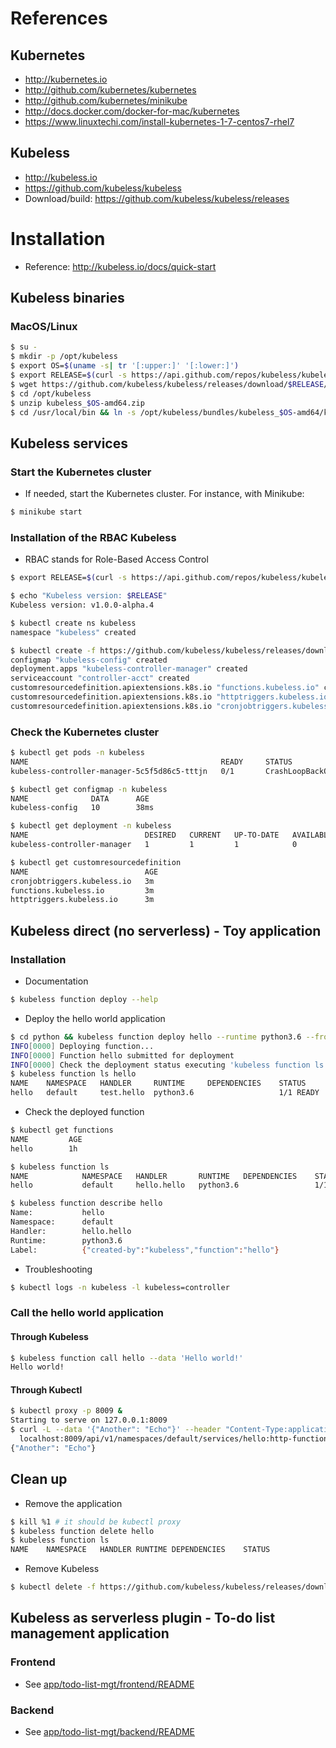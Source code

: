 # References

## Kubernetes
* http://kubernetes.io
* http://github.com/kubernetes/kubernetes
* http://github.com/kubernetes/minikube
* http://docs.docker.com/docker-for-mac/kubernetes
* https://www.linuxtechi.com/install-kubernetes-1-7-centos7-rhel7

## Kubeless
* http://kubeless.io
* https://github.com/kubeless/kubeless
* Download/build: https://github.com/kubeless/kubeless/releases

# Installation
* Reference: http://kubeless.io/docs/quick-start

## Kubeless binaries

### MacOS/Linux
```bash
$ su -
$ mkdir -p /opt/kubeless
$ export OS=$(uname -s| tr '[:upper:]' '[:lower:]')
$ export RELEASE=$(curl -s https://api.github.com/repos/kubeless/kubeless/releases/latest | grep tag_name | cut -d '"' -f 4)
$ wget https://github.com/kubeless/kubeless/releases/download/$RELEASE/kubeless_$OS-amd64.zip -O /opt/kubeless/kubeless_$OS-amd64.zip
$ cd /opt/kubeless
$ unzip kubeless_$OS-amd64.zip
$ cd /usr/local/bin && ln -s /opt/kubeless/bundles/kubeless_$OS-amd64/kubeless kubeless
```

## Kubeless services

### Start the Kubernetes cluster
* If needed, start the Kubernetes cluster. For instance, with Minikube:
```bash
$ minikube start
```

### Installation of the RBAC Kubeless
* RBAC stands for Role-Based Access Control
```bash
$ export RELEASE=$(curl -s https://api.github.com/repos/kubeless/kubeless/releases/latest | grep tag_name | cut -d '"' -f 4)

$ echo "Kubeless version: $RELEASE"
Kubeless version: v1.0.0-alpha.4

$ kubectl create ns kubeless
namespace "kubeless" created

$ kubectl create -f https://github.com/kubeless/kubeless/releases/download/$RELEASE/kubeless-$RELEASE.yaml
configmap "kubeless-config" created
deployment.apps "kubeless-controller-manager" created
serviceaccount "controller-acct" created
customresourcedefinition.apiextensions.k8s.io "functions.kubeless.io" created
customresourcedefinition.apiextensions.k8s.io "httptriggers.kubeless.io" created
customresourcedefinition.apiextensions.k8s.io "cronjobtriggers.kubeless.io" created
```

### Check the Kubernetes cluster
```bash
$ kubectl get pods -n kubeless
NAME                                           READY     STATUS             RESTARTS   AGE
kubeless-controller-manager-5c5f5d86c5-tttjn   0/1       CrashLoopBackOff   4          2m

$ kubectl get configmap -n kubeless
NAME              DATA      AGE
kubeless-config   10        38ms

$ kubectl get deployment -n kubeless
NAME                          DESIRED   CURRENT   UP-TO-DATE   AVAILABLE   AGE
kubeless-controller-manager   1         1         1            0           3m

$ kubectl get customresourcedefinition
NAME                          AGE
cronjobtriggers.kubeless.io   3m
functions.kubeless.io         3m
httptriggers.kubeless.io      3m
```

## Kubeless direct (no serverless) - Toy application

### Installation
* Documentation
```bash
$ kubeless function deploy --help
```

* Deploy the hello world application
```bash
$ cd python && kubeless function deploy hello --runtime python3.6 --from-file hello.py --handler hello.hello && cd -
INFO[0000] Deploying function...                        
INFO[0000] Function hello submitted for deployment      
INFO[0000] Check the deployment status executing 'kubeless function ls hello'
$ kubeless function ls hello
NAME 	NAMESPACE	HANDLER   	RUNTIME  	DEPENDENCIES	STATUS                        
hello	default  	test.hello	python3.6	            	1/1 READY
```

* Check the deployed function
```bash
$ kubectl get functions
NAME         AGE
hello        1h

$ kubeless function ls
NAME            NAMESPACE   HANDLER       RUNTIME   DEPENDENCIES    STATUS
hello           default     hello.hello   python3.6                 1/1 READY

$ kubeless function describe hello
Name:        	hello                                       
Namespace:   	default                                     
Handler:     	hello.hello                                 
Runtime:     	python3.6                                   
Label:       	{"created-by":"kubeless","function":"hello"}
```

* Troubleshooting
```bash
$ kubectl logs -n kubeless -l kubeless=controller
```

### Call the hello world application

#### Through Kubeless
```bash
$ kubeless function call hello --data 'Hello world!'
Hello world!
```

#### Through Kubectl
```bash
$ kubectl proxy -p 8009 &
Starting to serve on 127.0.0.1:8009
$ curl -L --data '{"Another": "Echo"}' --header "Content-Type:application/json" \
  localhost:8009/api/v1/namespaces/default/services/hello:http-function-port/proxy/
{"Another": "Echo"}
```

## Clean up
* Remove the application
```bash
$ kill %1 # it should be kubectl proxy
$ kubeless function delete hello
$ kubeless function ls
NAME	NAMESPACE	HANDLER	RUNTIME	DEPENDENCIES	STATUS
```

* Remove Kubeless
```bash
$ kubectl delete -f https://github.com/kubeless/kubeless/releases/download/$RELEASE/kubeless-$RELEASE.yaml
```

 
## Kubeless as serverless plugin - To-do list management application

### Frontend
* See [app/todo-list-mgt/frontend/README](app/todo-list-mgt/frontend/README.md)

### Backend
* See [app/todo-list-mgt/backend/README](app/todo-list-mgt/backend/README.md)

